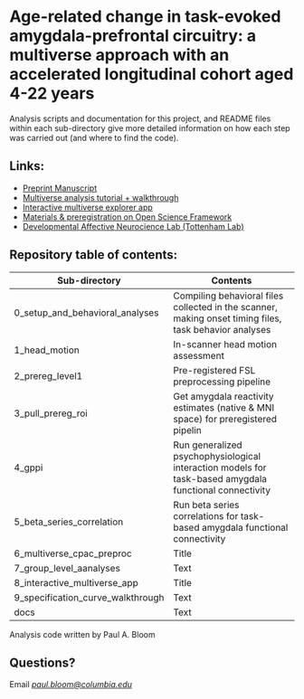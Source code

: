 # Age-related change in task-evoked amygdala-prefrontal circuitry: a multiverse approach with an accelerated longitudinal cohort aged 4-22 years

Analysis scripts and documentation for this project, and README files within each sub-directory give more detailed information on how each step was carried out (and where to find the code). 

## Links:

* [Preprint Manuscript](osf.io)
* [Multiverse analysis tutorial + walkthrough](https://pab2163.github.io/amygdala_mpfc_multiverse/into_the_bayesian_multiverse.html)
* [Interactive multiverse explorer app](https://pbloom.shinyapps.io/amygdala_mpfc_multiverse/)
* [Materials & preregistration on Open Science Framework](https://osf.io/hvdmx/)
* [Developmental Affective Neurocience Lab (Tottenham Lab)](https://danlab.psychology.columbia.edu/)

## Repository table of contents:

| Sub-directory      | Contents |
| ----------- | ----------- |
| 0_setup_and_behavioral_analyses      | Compiling behavioral files collected in the scanner, making onset timing files, task behavior analyses       |
| 1_head_motion   | In-scanner head motion assessment        |
| 2_prereg_level1      | Pre-registered FSL preprocessing pipeline      |
| 3_pull_prereg_roi  | Get amygdala reactivity estimates (native & MNI space) for preregistered pipelin  |
| 4_gppi     | Run generalized psychophysiological interaction models for task-based amygdala functional connectivity       |
| 5_beta_series_correlation  | Run beta series correlations for task-based amygdala functional connectivity         |
| 6_multiverse_cpac_preproc      | Title       |
| 7_group_level_aanalyses  | Text        |
| 8_interactive_multiverse_app      | Title       |
| 9_specification_curve_walkthrough  | Text        |
| docs  | Text        |

Analysis code written by Paul A. Bloom

## Questions? 

Email *paul.bloom@columbia.edu*
